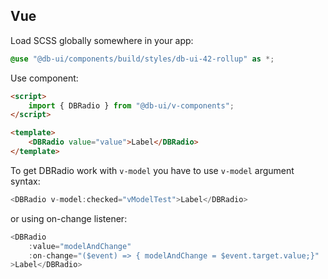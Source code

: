 ## Vue

Load SCSS globally somewhere in your app:

```scss
@use "@db-ui/components/build/styles/db-ui-42-rollup" as *;
```

Use component:

```html
<script>
	import { DBRadio } from "@db-ui/v-components";
</script>

<template>
	<DBRadio value="value">Label</DBRadio>
</template>
```

To get DBRadio work with `v-model` you have to use `v-model` argument syntax:

```typescript
<DBRadio v-model:checked="vModelTest">Label</DBRadio>
```

or using on-change listener:

```typescript
<DBRadio
	:value="modelAndChange"
	:on-change="($event) => { modelAndChange = $event.target.value;}"
>Label</DBRadio>
```
